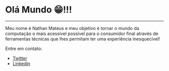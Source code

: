 <h1>Olá Mundo 😁!!!</h1>
<hr>
<p>Meu nome é Nathan Mateus e meu objetivo é tornar o mundo da computação o mais acessível possível para o consumidor final através de ferramentas técnicas que lhes permitam ter uma experiência inesquecível!</p>
<p>Entre em contato:</p>
<ul>
    <li><a href="https://twitter.com/onathanmateus" target:"_blank">Twitter</a>
    <li><a href="https://www.linkedin.com/in/onathanmateus/" target:"_blank">Linkedin</a>
</ul>
